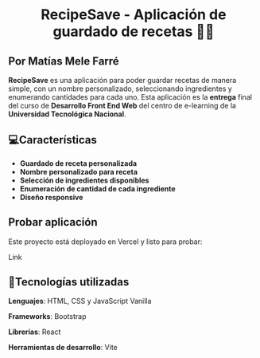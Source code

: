 <h1 align="center" id="title">RecipeSave - Aplicación de guardado de recetas 👨‍🍳</h1>
<h2>Por Matías Mele Farré</h2>

<p id="description"><b>RecipeSave</b> es una aplicación para poder guardar recetas de manera simple, con un nombre personalizado, seleccionando ingredientes y enumerando cantidades para cada uno. Esta aplicación es la <b>entrega</b> final del curso de <b>Desarrollo Front End Web</b> del centro de e-learning de la <b>Universidad Tecnológica Nacional</b>.</p>


<h2>💻Características</h2>

*   <b>Guardado de receta personalizada</b>
*   <b>Nombre personalizado para receta</b>
*   <b>Selección de ingredientes disponibles</b>
*   <b>Enumeración de cantidad de cada ingrediente</b>
*   <b>Diseño responsive</b>


<h2>Probar aplicación</h2>

<p>Este proyecto está deployado en Vercel y listo para probar:</p>
<p>Link</p>



<h2>🔧Tecnologías utilizadas</h2>

<p><b>Lenguajes</b>: HTML, CSS y JavaScript Vanilla</p>
<p><b>Frameworks</b>: Bootstrap</p>
<p><b>Librerías</b>: React</p>
<p><b>Herramientas de desarrollo</b>: Vite</p>



